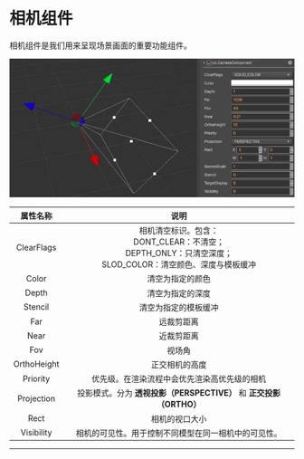 # 相机组件

相机组件是我们用来呈现场景画面的重要功能组件。

![camera component](camera-comp.jpg)

| 属性名称 | 说明 |
|:-------:|:---:|
| ClearFlags | 相机清空标识。包含：<br>DONT_CLEAR：不清空；<br>DEPTH_ONLY：只清空深度；<br> SLOD_COLOR：清空颜色、深度与模板缓冲|
| Color | 清空为指定的颜色 |
| Depth | 清空为指定的深度 |
| Stencil | 清空为指定的模板缓冲 |
| Far | 远裁剪距离 |
| Near | 近裁剪距离 |
| Fov | 视场角 |
| OrthoHeight | 正交相机的高度 |
| Priority | 优先级。在渲染流程中会优先渲染高优先级的相机 |
| Projection | 投影模式。分为 **透视投影（PERSPECTIVE）** 和 **正交投影（ORTHO）** |
| Rect | 相机的视口大小 |
| Visibility | 相机的可见性。用于控制不同模型在同一相机中的可见性。 |

---